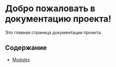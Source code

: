 # Добро пожаловать в документацию проекта!

Это главная страница документации проекта.

## Содержание
- [Modules](modules.md)
